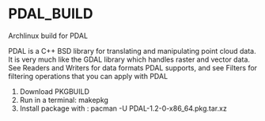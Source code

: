 # PDAL_BUILD
Archlinux build for PDAL

PDAL is a C++ BSD library for translating and manipulating point cloud data. It is very much like the GDAL library which handles raster and vector data. See Readers and Writers for data formats PDAL supports, and see Filters for filtering operations that you can apply with PDAL

1) Download PKGBUILD
2) Run in a terminal:
    makepkg
3) Install package with : 
    pacman -U PDAL-1.2-0-x86_64.pkg.tar.xz
